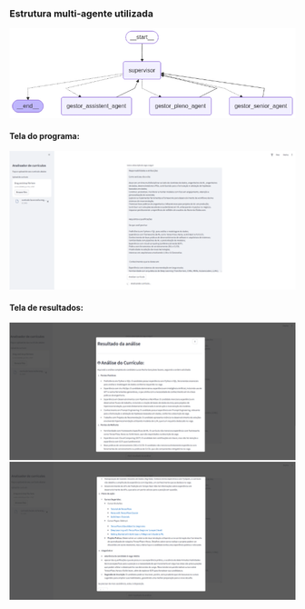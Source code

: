 ### Estrutura multi-agente utilizada  

![Estrutura multi-agente](https://github.com/LucasSoares29/cv-analyzer/blob/main/grafo_multiagente.png)

#### Tela do programa:
![Tela inicial](https://github.com/LucasSoares29/cv-analyzer/blob/main/pic1.png)

#### Tela de resultados:
![Resultado 1](https://github.com/LucasSoares29/cv-analyzer/blob/main/pic2.png)
![Resultado 2](https://github.com/LucasSoares29/cv-analyzer/blob/main/pic3.png) 
